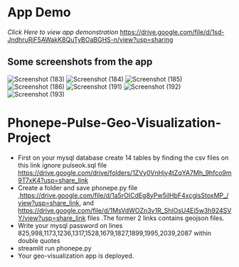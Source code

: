 # App Demo
*Click Here to view app demonstration* https://drive.google.com/file/d/1sd-JndhruRiF5AWakK8QuTyBOaBGHS-n/view?usp=sharing
## Some screenshots from the app

![Screenshot (183)](https://github.com/Kav1n-Lal/Phonepe-Pulse-Geo-Visualization-Project/assets/116146011/c1486929-1efe-485c-9578-09bd20ae46dd)
![Screenshot (184)](https://github.com/Kav1n-Lal/Phonepe-Pulse-Geo-Visualization-Project/assets/116146011/b37630a7-8159-48cb-b2ef-bbcc30c4c8d8)
![Screenshot (185)](https://github.com/Kav1n-Lal/Phonepe-Pulse-Geo-Visualization-Project/assets/116146011/a17a3711-39f6-4099-96e7-484c010e06d3)
![Screenshot (186)](https://github.com/Kav1n-Lal/Phonepe-Pulse-Geo-Visualization-Project/assets/116146011/95718a3b-1c5e-4990-9292-46d71474d3a2)
![Screenshot (191)](https://github.com/Kav1n-Lal/Phonepe-Pulse-Geo-Visualization-Project/assets/116146011/9e52927e-e868-4464-bcdf-4c53d06eb6ec)
![Screenshot (192)](https://github.com/Kav1n-Lal/Phonepe-Pulse-Geo-Visualization-Project/assets/116146011/c93d2518-9704-4fd7-9325-b2feef127e76)
![Screenshot (193)](https://github.com/Kav1n-Lal/Phonepe-Pulse-Geo-Visualization-Project/assets/116146011/27fa55b8-8d08-4ed3-9475-8bd35fcb2ddf)


# Phonepe-Pulse-Geo-Visualization-Project
- First on your mysql database create 14 tables by finding the csv files on this link ignore pulseok.sql file https://drive.google.com/drive/folders/1ZVy0VnHiy4tZqYA7Mh_9hfco9m9T7xK4?usp=share_link
- Create a folder and save phonepe.py file ,https://drive.google.com/file/d/1a5rOICdEg8yPw5ilHbF4xcglsStoxMP_/view?usp=share_link, and 
https://drive.google.com/file/d/1MsVdWOZn3v1R_ShlOsU4Ei5w3h924SVY/view?usp=share_link files .The former 2 links contains geojson files.
- Write your mysql password on lines 825,998,1173,1236,1317,1528,1679,1827,1899,1995,2039,2087 within double quotes
- streamlit run phonepe.py
- Your geo-visualization app is deployed.
